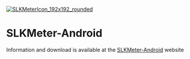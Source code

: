 
[![SLKMeterIcon_192x192_rounded](https://user-images.githubusercontent.com/103928477/163871994-09620e4e-c122-40eb-a440-44f9771768af.png)](https://slkmeter.github.io/SLKMeter-Android/)
# SLKMeter-Android

Information and download is available at the [SLKMeter-Android](https://slkmeter.github.io/SLKMeter-Android/) website

